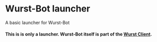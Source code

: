 # Wurst-Bot launcher
A basic launcher for Wurst-Bot

#### This is is only a launcher. Wurst-Bot itself is part of the [Wurst Client](https://www.wurst-client.tk/).

